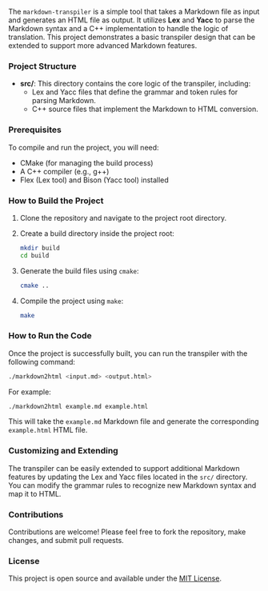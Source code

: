 The `markdown-transpiler` is a simple tool that takes a Markdown file as input and generates an HTML file as output. It utilizes **Lex** and **Yacc** to parse the Markdown syntax and a C++ implementation to handle the logic of translation. This project demonstrates a basic transpiler design that can be extended to support more advanced Markdown features.

### Project Structure

- **src/**: This directory contains the core logic of the transpiler, including:
  - Lex and Yacc files that define the grammar and token rules for parsing Markdown.
  - C++ source files that implement the Markdown to HTML conversion.
  
### Prerequisites

To compile and run the project, you will need:
- CMake (for managing the build process)
- A C++ compiler (e.g., g++)
- Flex (Lex tool) and Bison (Yacc tool) installed

### How to Build the Project

1. Clone the repository and navigate to the project root directory.

2. Create a build directory inside the project root:
   ```bash
   mkdir build
   cd build
   ```

3. Generate the build files using `cmake`:
   ```bash
   cmake ..
   ```

4. Compile the project using `make`:
   ```bash
   make
   ```

### How to Run the Code

Once the project is successfully built, you can run the transpiler with the following command:

```bash
./markdown2html <input.md> <output.html>
```

For example:

```bash
./markdown2html example.md example.html
```

This will take the `example.md` Markdown file and generate the corresponding `example.html` HTML file.

### Customizing and Extending

The transpiler can be easily extended to support additional Markdown features by updating the Lex and Yacc files located in the `src/` directory. You can modify the grammar rules to recognize new Markdown syntax and map it to HTML.

### Contributions

Contributions are welcome! Please feel free to fork the repository, make changes, and submit pull requests.

### License

This project is open source and available under the [MIT License](LICENSE).


